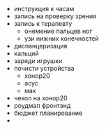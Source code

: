 - инструкция к часам
- запись на проверку зрения
- запись к терапевту
	- онемение пальцев ног
	- узи нижних конечностей
- диспанцеризация
- кальций
- заряди игрушки
- почисти устройства
	- хонор20
	- асус
	- мак
- чехол на хонор20
- роудмап фронтэнд
- бюджет планирование
-